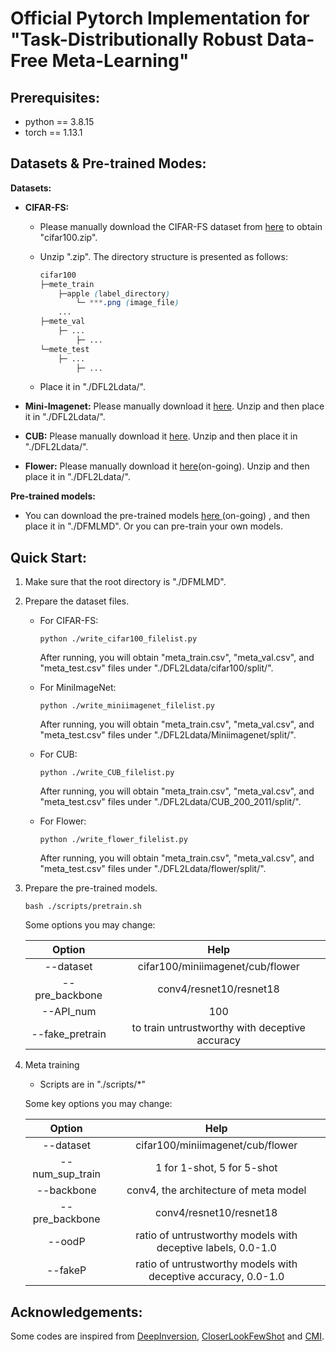# Official Pytorch Implementation for "Task-Distributionally Robust Data-Free Meta-Learning"


## Prerequisites:

* python == 3.8.15
* torch == 1.13.1

## Datasets & Pre-trained Modes:

**Datasets:**

* **CIFAR-FS:** 

  * Please manually download the CIFAR-FS dataset from [here](https://drive.google.com/file/d/19OemApI1Mc6b69xHh80NGRGTklLP961g/view?usp=sharing) to obtain "cifar100.zip".

  * Unzip ".zip". The directory structure is presented as follows:

    ```css
    cifar100
    ├─mete_train
    	├─apple (label_directory)
    		└─ ***.png (image_file)
    	...
    ├─mete_val
    	├─ ...
    		├─ ...
    └─mete_test
    	├─ ...
    		├─ ...
    ```

  * Place it in "./DFL2Ldata/".

* **Mini-Imagenet:** Please manually download it [here](https://drive.google.com/file/d/1X6YHK9NeWAwieodruib1rG5SqxhirbHC/view?usp=sharing). Unzip and then place it in "./DFL2Ldata/".

* **CUB:** Please manually download it [here](https://drive.google.com/file/d/1E0TPIwRUJAoDe7vb8fCcJWdzKv2I5k3O/view?usp=sharing). Unzip and then place it in "./DFL2Ldata/".

* **Flower:** Please manually download it [here]()(on-going). Unzip and then place it in "./DFL2Ldata/".

**Pre-trained models:**

- You can download the pre-trained models [here ]()(on-going) , and then place it in "./DFMLMD". Or you can pre-train your own models.

## Quick Start:

1. Make sure that the root directory is "./DFMLMD".

2. Prepare the dataset files.

   - For CIFAR-FS:

     ```shell
     python ./write_cifar100_filelist.py
     ```

     After running, you will obtain "meta_train.csv", "meta_val.csv", and "meta_test.csv" files under "./DFL2Ldata/cifar100/split/".

   - For MiniImageNet:
     ```shell
     python ./write_miniimagenet_filelist.py
     ```
     
     After running, you will obtain "meta_train.csv", "meta_val.csv", and "meta_test.csv" files under "./DFL2Ldata/Miniimagenet/split/".
     
   - For CUB:
     ```shell
     python ./write_CUB_filelist.py
     ```
     After running, you will obtain "meta_train.csv", "meta_val.csv", and "meta_test.csv" files under "./DFL2Ldata/CUB_200_2011/split/".
     
   - For Flower:
     ```shell
     python ./write_flower_filelist.py
     ```
     After running, you will obtain "meta_train.csv", "meta_val.csv", and "meta_test.csv" files under "./DFL2Ldata/flower/split/".
   
3. Prepare the pre-trained models.

    ```shell
    bash ./scripts/pretrain.sh
    ```
	
    Some options you may change:

    |     Option     |               Help               |
    | :------------: | :------------------------------: |
    |   --dataset    | cifar100/miniimagenet/cub/flower |
    | --pre_backbone |     conv4/resnet10/resnet18      |
    | --API_num      |             100                  |
    | --fake_pretrain|  to train untrustworthy with deceptive accuracy |

4. Meta training
   - Scripts are in "./scripts/*"

   Some key options you may change:
   
   |     Option     |           Help            |
   | :------------: | :-----------------------: |
   |   --dataset    | cifar100/miniimagenet/cub/flower|
   | --num_sup_train |  1 for 1-shot, 5 for 5-shot  |
   | --backbone |  conv4, the architecture of meta model  |
   | --pre_backbone |  conv4/resnet10/resnet18|
   | --oodP   |  ratio of untrustworthy models with deceptive labels, 0.0-1.0  |
   | --fakeP   |  ratio of untrustworthy models with deceptive accuracy, 0.0-1.0  |


## Acknowledgements:

Some codes are inspired from [DeepInversion](https://github.com/NVlabs/DeepInversion),  [CloserLookFewShot](https://github.com/wyharveychen/CloserLookFewShot/tree/master) and [CMI](https://github.com/zju-vipa/CMI).